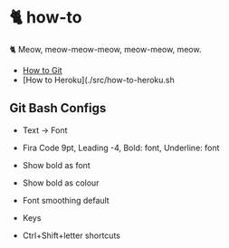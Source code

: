 # 🐈 how-to
🐈 Meow, meow-meow-meow, meow-meow, meow.

* [How to Git](./src/how-to-git.sh)
* [How to Heroku](./src/how-to-heroku.sh


## Git Bash Configs
* Text -> Font
* Fira Code 9pt, Leading -4, Bold: font, Underline: font
* Show bold as font
* Show bold as colour
* Font smoothing default

* Keys
* Ctrl+Shift+letter shortcuts

